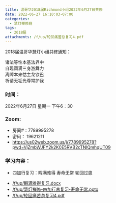 ```yaml
---
title: 温哥华2018届Richmond小组2022年6月27日共修
date: 2022-06-27 16:10:03-07:00
categories:
  - 慧灯禅修班
tags:
  - 2018届
attachments: /f/up/轮回痛苦总复习4.pdf
---
```

2018届温哥华慧灯小组共修通知：

诸法等性本基法界中\
自现圆满三身游舞力\
离障本来怙主龙钦巴\
祈请无垢光尊常护我  

### 时间：

2022年6月27日 星期一 下午6：30

### Zoom:

* 房间#：7789995278 
* 密码： 19621211
* <https://us02web.zoom.us/j/7789995278?pwd=VjZmbWJFY2k2K0E5RVB2cTNIQmhqUT09>

### 学习内容：

* 四加行复习：睱满难得 寿命无常 轮回过患



- [/f/up/睱满难得复习.docx](https://s3.ap-northeast-1.wasabisys.com/hdcx/hdv/f/up/睱满难得复习.docx)
- [/f/up/慧灯禅修-四加行总复习-寿命无常.pptx](https://s3.ap-northeast-1.wasabisys.com/hdcx/hdv/f/up/慧灯禅修-四加行总复习-寿命无常.pptx)
- [/f/up/轮回痛苦总复习4.pdf](https://s3.ap-northeast-1.wasabisys.com/hdcx/hdv/f/up/轮回痛苦总复习4.pdf)